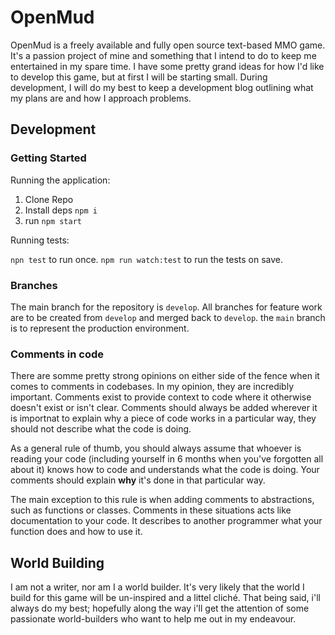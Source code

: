 # OpenMud

OpenMud is a freely available and fully open source text-based MMO game. It's a
passion project of mine and something that I intend to do to keep me entertained
in my spare time. I have some pretty grand ideas for how I'd like to develop
this game, but at first I will be starting small. During development, I will do
my best to keep a development blog outlining what my plans are and how I
approach problems.

## Development

### Getting Started

Running the application:

1. Clone Repo
2. Install deps `npm i`
3. run `npm start`

Running tests:

`npn test` to run once. `npm run watch:test` to run the tests on save.

### Branches

The main branch for the repository is `develop`. All branches for feature work
are to be created from `develop` and merged back to `develop`. the `main` branch
is to represent the production environment.

### Comments in code

There are somme pretty strong opinions on either side of the fence when it comes
to comments in codebases. In my opinion, they are incredibly important. Comments
exist to provide context to code where it otherwise doesn't exist or isn't
clear. Comments should always be added wherever it is importnat to explain why a
piece of code works in a particular way, they should not describe what the code
is doing.

As a general rule of thumb, you should always assume that whoever is reading
your code (including yourself in 6 months when you've forgotten all about it)
knows how to code and understands what the code is doing. Your comments should
explain **why** it's done in that particular way.

The main exception to this rule is when adding comments to abstractions, such as
functions or classes. Comments in these situations acts like documentation to
your code. It describes to another programmer what your function does and how to
use it.

## World Building

I am not a writer, nor am I a world builder. It's very likely that the world I
build for this game will be un-inspired and a littel cliché. That being said,
i'll always do my best; hopefully along the way i'll get the attention of some
passionate world-builders who want to help me out in my endeavour.